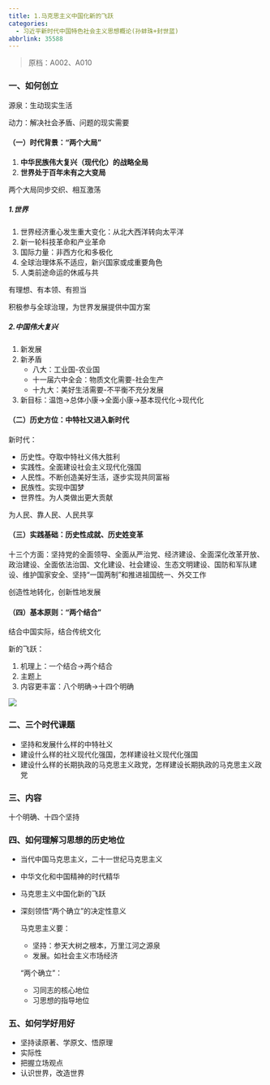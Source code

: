 ```yaml
---
title: 1.马克思主义中国化新的飞跃
categories:
  - 习近平新时代中国特色社会主义思想概论(孙蚌珠+封世蓝)
abbrlink: 35588
---
```

> 原档：A002、A010

### 一、如何创立

源泉：生动现实生活

动力：解决社会矛盾、问题的现实需要

#### （一）时代背景：“两个大局”

1. **中华民族伟大复兴（现代化）的战略全局**
2. **世界处于百年未有之大变局**

两个大局同步交织、相互激荡

##### 1.世界

1. 世界经济重心发生重大变化：从北大西洋转向太平洋
2. 新一轮科技革命和产业革命
3. 国际力量：非西方化和多极化
4. 全球治理体系不适应，新兴国家或成重要角色
5. 人类前途命运的休戚与共

有理想、有本领、有担当

积极参与全球治理，为世界发展提供中国方案

##### 2.中国伟大复兴

1. 新发展
2. 新矛盾
   - 八大：工业国-农业国
   - 十一届六中全会：物质文化需要-社会生产
   - 十九大：美好生活需要-不平衡不充分发展
3. 新目标：温饱→总体小康→全面小康→基本现代化→现代化

#### （二）历史方位：中特社又进入新时代

新时代：

- 历史性。夺取中特社义伟大胜利
- 实践性。全面建设社会主义现代化强国
- 人民性。不断创造美好生活，逐步实现共同富裕
- 民族性。实现中国梦
- 世界性。为人类做出更大贡献

为人民、靠人民、人民共享

#### （三）实践基础：历史性成就、历史姓变革

十三个方面：坚持党的全面领导、全面从严治党、经济建设、全面深化改革开放、政治建设、全面依法治国、文化建设、社会建设、生态文明建设、国防和军队建设、维护国家安全、坚持“一国两制”和推进祖国统一、外交工作

创造性地转化，创新性地发展

#### （四）基本原则：“两个结合”

结合中国实际，结合传统文化

新的飞跃：

1. 机理上：一个结合→两个结合
2. 主题上
3. 内容更丰富：八个明确→十四个明确

![](A002.png)

### 二、三个时代课题

- 坚持和发展什么样的中特社义
- 建设什么样的社义现代化强国，怎样建设社义现代化强国
- 建设什么样的长期执政的马克思主义政党，怎样建设长期执政的马克思主义政党

### 三、内容

十个明确、十四个坚持

### 四、如何理解习思想的历史地位

- 当代中国马克思主义，二十一世纪马克思主义

- 中华文化和中国精神的时代精华

- 马克思主义中国化新的飞跃

- 深刻领悟“两个确立”的决定性意义

  马克思主义要：

  - 坚持：参天大树之根本，万里江河之源泉
  - 发展。如社会主义市场经济

  “两个确立”：

  - 习同志的核心地位
  - 习思想的指导地位

### 五、如何学好用好

- 坚持读原著、学原文、悟原理
- 实际性
- 把握立场观点
- 认识世界，改造世界